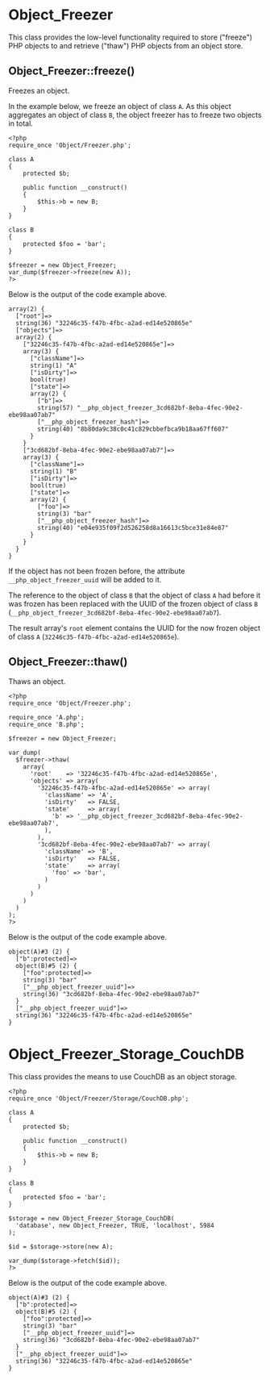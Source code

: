 Object_Freezer
==============

This class provides the low-level functionality required to store ("freeze") PHP
objects to and retrieve ("thaw") PHP objects from an object store.

Object_Freezer::freeze()
------------------------

Freezes an object.

In the example below, we freeze an object of class `A`. As this object
aggregates an object of class `B`, the object freezer has to freeze two objects
in total.

    <?php
    require_once 'Object/Freezer.php';

    class A
    {
        protected $b;

        public function __construct()
        {
            $this->b = new B;
        }
    }

    class B
    {
        protected $foo = 'bar';
    }

    $freezer = new Object_Freezer;
    var_dump($freezer->freeze(new A));
    ?>

Below is the output of the code example above.

    array(2) {
      ["root"]=>
      string(36) "32246c35-f47b-4fbc-a2ad-ed14e520865e"
      ["objects"]=>
      array(2) {
        ["32246c35-f47b-4fbc-a2ad-ed14e520865e"]=>
        array(3) {
          ["className"]=>
          string(1) "A"
          ["isDirty"]=>
          bool(true)
          ["state"]=>
          array(2) {
            ["b"]=>
            string(57) "__php_object_freezer_3cd682bf-8eba-4fec-90e2-ebe98aa07ab7"
            ["__php_object_freezer_hash"]=>
            string(40) "8b80da9c38c0c41c829cbbefbca9b18aa67ff607"
          }
        }
        ["3cd682bf-8eba-4fec-90e2-ebe98aa07ab7"]=>
        array(3) {
          ["className"]=>
          string(1) "B"
          ["isDirty"]=>
          bool(true)
          ["state"]=>
          array(2) {
            ["foo"]=>
            string(3) "bar"
            ["__php_object_freezer_hash"]=>
            string(40) "e04e935f09f2d526258d8a16613c5bce31e84e87"
          }
        }
      }
    }

If the object has not been frozen before, the attribute
`__php_object_freezer_uuid` will be added to it.

The reference to the object of class `B` that the object of class `A` had before
it was frozen has been replaced with the UUID of the frozen object of class `B`
(`__php_object_freezer_3cd682bf-8eba-4fec-90e2-ebe98aa07ab7`).

The result array's `root` element contains the UUID for the now frozen object of
class `A` (`32246c35-f47b-4fbc-a2ad-ed14e520865e`).

Object_Freezer::thaw()
----------------------

Thaws an object.

    <?php
    require_once 'Object/Freezer.php';

    require_once 'A.php';
    require_once 'B.php';

    $freezer = new Object_Freezer;

    var_dump(
      $freezer->thaw(
        array(
          'root'    => '32246c35-f47b-4fbc-a2ad-ed14e520865e',
          'objects' => array(
            '32246c35-f47b-4fbc-a2ad-ed14e520865e' => array(
              'className' => 'A',
              'isDirty'   => FALSE,
              'state'     => array(
                'b' => '__php_object_freezer_3cd682bf-8eba-4fec-90e2-ebe98aa07ab7',
              ),
            ),
            '3cd682bf-8eba-4fec-90e2-ebe98aa07ab7' => array(
              'className' => 'B',
              'isDirty'   => FALSE,
              'state'     => array(
                'foo' => 'bar',
              )
            )
          )
        )
      )
    );
    ?>

Below is the output of the code example above.

    object(A)#3 (2) {
      ["b":protected]=>
      object(B)#5 (2) {
        ["foo":protected]=>
        string(3) "bar"
        ["__php_object_freezer_uuid"]=>
        string(36) "3cd682bf-8eba-4fec-90e2-ebe98aa07ab7"
      }
      ["__php_object_freezer_uuid"]=>
      string(36) "32246c35-f47b-4fbc-a2ad-ed14e520865e"
    }

Object_Freezer_Storage_CouchDB
==============================

This class provides the means to use CouchDB as an object storage.

    <?php
    require_once 'Object/Freezer/Storage/CouchDB.php';

    class A
    {
        protected $b;

        public function __construct()
        {
            $this->b = new B;
        }
    }

    class B
    {
        protected $foo = 'bar';
    }

    $storage = new Object_Freezer_Storage_CouchDB(
      'database', new Object_Freezer, TRUE, 'localhost', 5984
    );

    $id = $storage->store(new A);

    var_dump($storage->fetch($id));
    ?>

Below is the output of the code example above.

    object(A)#3 (2) {
      ["b":protected]=>
      object(B)#5 (2) {
        ["foo":protected]=>
        string(3) "bar"
        ["__php_object_freezer_uuid"]=>
        string(36) "3cd682bf-8eba-4fec-90e2-ebe98aa07ab7"
      }
      ["__php_object_freezer_uuid"]=>
      string(36) "32246c35-f47b-4fbc-a2ad-ed14e520865e"
    }

